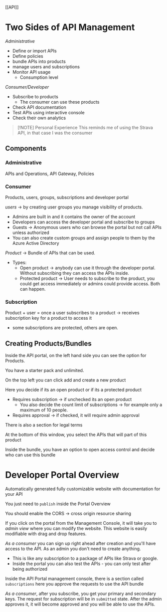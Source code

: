 [[API]]
# Two Sides of API Management 

*Administrative* 
- Define or import APIs
- Define policies
- bundle APIs into products
- manage users and subscriptions
- Monitor API usage
	- Consumption level

*Consumer/Developer*
- Subscribe to products
	- The consumer can use these products
- Check API documentation
- Test APIs using interactive console
- Check their own analytics

> [!NOTE] Personal Experience 
> This reminds me of using the Strava API, in that case I was the consumer

## Components
### Administrative
APIs and Operations, API Gateway, Policies

### Consumer
Products, users, groups, subscriptions and developer portal

*users* -> by creating user groups you manage visibility of products. 
- Admins are built in and it contains the owner of the account 
- Developers can access the developer portal and subscribe to groups 
- Guests -> Anonymous users who can browse the portal but not call APIs unless authorized 
- You can also create custom groups and assign people to them by the Azure Active Directory 

*Product* -> Bundle of APIs that can be used. 
- Types: 
	- Open product -> anybody can use it through the developer portal. Without subscribing they can access the APIs inside. 
	- Protected product -> User needs to subscribe to the product, you could get access immediately or admins could provide access. Both can happen. 

### Subscription
Product + user = once a user subscribes to a product -> receives subscription key for a product to access it
- some subscriptions are protected, others are open. 

## Creating Products/Bundles
Inside the API portal, on the left hand side you can see the option for Products.

You have a starter pack and unlimited. 

On the top left you can click add and create a new product 

Here you decide if its an open product or if its a protected product
- Requires subscription -> if unchecked its an open product 
	- You also decide the count limit of subscriptions -> for example only a maximum of 10 people. 
- Requires approval -> if checked, it will require admin approval

There is also a section for legal terms 

At the bottom of this window, you select the APIs that will part of this product 

Inside the bundle, you have an option to open access control and decide who can use this bundle 

# Developer Portal Overview
Automatically generated fully customizable website with documentation for your API 

You just need to `publish` inside the Portal Overview 

You should enable the CORS -> cross origin resource sharing 

If you click on the portal from the Management Console, it will take you to *admin view* where you can modify the website. This website is easily modifiable with drag and drop features. 

*As a consumer* you can sign up right ahead after creation and you'll have access to the API. As an admin you don't need to create anything. 
- This is like any subscription to a package of APIs like Strava or google. 
- Inside the portal you can also test the APIs - you can only test after being authorized 

Inside the API Portal management console, there is a section called `subscriptions` here you approve the requests to use the API bundle

*As a consumer*, after you subscribe, you get your primary and secondary keys. The request for subscription will be in `submitted` state. After the admin approves it, it will become approved and you will be able to use the APIs. 






